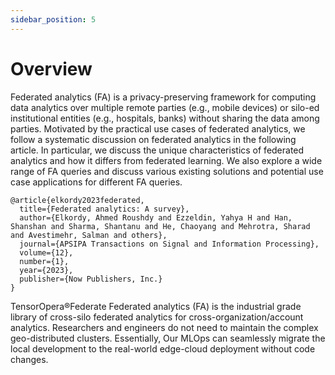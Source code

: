 ```yaml
---
sidebar_position: 5
---
```



# Overview

Federated analytics (FA) is a privacy-preserving framework
for computing data analytics over multiple remote parties
(e.g., mobile devices) or silo-ed institutional entities (e.g.,
hospitals, banks) without sharing the data among parties.
Motivated by the practical use cases of federated analytics,
we follow a systematic discussion on federated analytics in
the following article. In particular, we discuss the unique characteristics of federated analytics and how it differs from federated
learning. We also explore a wide range of FA queries and
discuss various existing solutions and potential use case applications for different FA queries.

```
@article{elkordy2023federated,
  title={Federated analytics: A survey},
  author={Elkordy, Ahmed Roushdy and Ezzeldin, Yahya H and Han, Shanshan and Sharma, Shantanu and He, Chaoyang and Mehrotra, Sharad and Avestimehr, Salman and others},
  journal={APSIPA Transactions on Signal and Information Processing},
  volume={12},
  number={1},
  year={2023},
  publisher={Now Publishers, Inc.}
}
```


TensorOpera®Federate Federated analytics (FA) is the industrial grade library of cross-silo federated analytics for cross-organization/account analytics. 
Researchers and engineers do not need to maintain the complex geo-distributed clusters.
Essentially, Our MLOps can seamlessly migrate the local development to the real-world edge-cloud deployment without code changes. 
